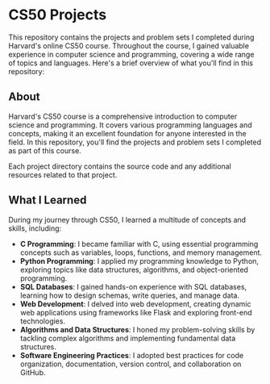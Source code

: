 # CS50 Projects

This repository contains the projects and problem sets I completed during Harvard's online CS50 course. Throughout the course, I gained valuable experience in computer science and programming, covering a wide range of topics and languages. Here's a brief overview of what you'll find in this repository:

## About

Harvard's CS50 course is a comprehensive introduction to computer science and programming. It covers various programming languages and concepts, making it an excellent foundation for anyone interested in the field. In this repository, you'll find the projects and problem sets I completed as part of this course.

Each project directory contains the source code and any additional resources related to that project.

## What I Learned

During my journey through CS50, I learned a multitude of concepts and skills, including:

- **C Programming**: I became familiar with C, using essential programming concepts such as variables, loops, functions, and memory management.
- **Python Programming**: I applied my programming knowledge to Python, exploring topics like data structures, algorithms, and object-oriented programming.
- **SQL Databases**: I gained hands-on experience with SQL databases, learning how to design schemas, write queries, and manage data.
- **Web Development**: I delved into web development, creating dynamic web applications using frameworks like Flask and exploring front-end technologies.
- **Algorithms and Data Structures**: I honed my problem-solving skills by tackling complex algorithms and implementing fundamental data structures.
- **Software Engineering Practices**: I adopted best practices for code organization, documentation, version control, and collaboration on GitHub.
